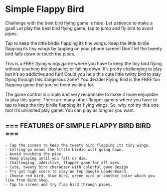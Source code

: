 # Simple Flappy Bird

Challenge with the best bird flying game is here. Let patience to make a goal!
Let play the best bird flying game, tap to jump and fly bird to avoid pipes.

Tap to keep the little birdie flapping its tiny wings. Keep the little birdie flapping its tiny wings by tapping on your phone screen! Don’t let the tweety bird falls down or touch the pipes.

This is a FREE flying wings game where you have to keep the tiny bird flying without touching the obstacles or falling down. It’s pretty challenging to play but it’s so addictive and fun! Could you help this cute little twitty bird to stay flying through this dangerous zone? You decide! Flying Bird is the FREE fun flapping game that you’ve been waiting for.

The game control is simple and very responsive to make it more enjoyable to play this game. There are many other flapper games where you have to tap to keep the tiny birdie flapping its flying wings. So, why not try this one too! It’s unlimited play game. You can play as long as you want.

## === FEATURES OF SIMPLE FLAPPY BIRD BIRD ===
    - Tap the screen to keep the tweety bird flapping its tiny wings.
    - Letting go means the little birdie will going down.
    - Avoid touching the pipe.
    - Keep playing until you fall or die.
    - Challenging, addictive, flapper game for all ages.
    - Cute, tweety bird character with colorful game design
    - Try got high score to stay on top Google LeaderBoard.
    - Choose red bird, blue bird, green bird or another color which you like from Bird Shop.
    - Tap to screen and try flap bird through pipes.
